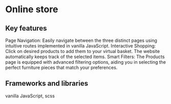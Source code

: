 # Online store
## Key features
Page Navigation: Easily navigate between the three distinct pages using intuitive routes implemented in vanilla JavaScript.
Interactive Shopping: Click on desired products to add them to your virtual basket. The website automatically keeps track of the selected items.
Smart Filters: The Products page is equipped with advanced filtering options, aiding you in selecting the perfect furniture pieces that match your preferences.
## Frameworks and libraries
vanilla JavaScript, scss
